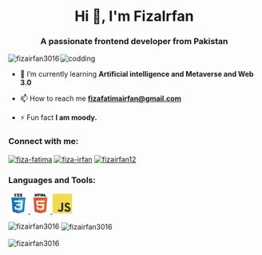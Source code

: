 <h1 align="center">Hi 👋, I'm FizaIrfan</h1>
<h3 align="center">A passionate frontend developer from Pakistan</h3>
<img align="right" alt="codding" width="400" src="https://user-images.githubusercontent.com/59734313/157189039-c09b3e38-9f42-42c0-ab54-14f1574190a7.gif">

<p align="left"> <img src="https://komarev.com/ghpvc/?username=fizairfan3016&label=Profile%20views&color=0e75b6&style=flat" alt="fizairfan3016" /> </p>

- 🌱 I’m currently learning **Artificial intelligence and Metaverse and Web 3.0**

- 📫 How to reach me **fizafatimairfan@gmail.com**

- ⚡ Fun fact **I am moody.**

<h3 align="left">Connect with me:</h3>
<p align="left">
<a href="https://linkedin.com/in/fiza-fatima" target="blank"><img align="center" src="https://raw.githubusercontent.com/rahuldkjain/github-profile-readme-generator/master/src/images/icons/Social/linked-in-alt.svg" alt="fiza-fatima" height="30" width="40" /></a>
<a href="https://fb.com/fiza-irfan" target="blank"><img align="center" src="https://raw.githubusercontent.com/rahuldkjain/github-profile-readme-generator/master/src/images/icons/Social/facebook.svg" alt="fiza-irfan" height="30" width="40" /></a>
<a href="https://instagram.com/fizairfan12" target="blank"><img align="center" src="https://raw.githubusercontent.com/rahuldkjain/github-profile-readme-generator/master/src/images/icons/Social/instagram.svg" alt="fizairfan12" height="30" width="40" /></a>
</p>

<h3 align="left">Languages and Tools:</h3>
<p align="left"> <a href="https://www.w3schools.com/css/" target="_blank" rel="noreferrer"> <img src="https://raw.githubusercontent.com/devicons/devicon/master/icons/css3/css3-original-wordmark.svg" alt="css3" width="40" height="40"/> </a> <a href="https://www.w3.org/html/" target="_blank" rel="noreferrer"> <img src="https://raw.githubusercontent.com/devicons/devicon/master/icons/html5/html5-original-wordmark.svg" alt="html5" width="40" height="40"/> </a> <a href="https://developer.mozilla.org/en-US/docs/Web/JavaScript" target="_blank" rel="noreferrer"> <img src="https://raw.githubusercontent.com/devicons/devicon/master/icons/javascript/javascript-original.svg" alt="javascript" width="40" height="40"/> </a> </p>

<p><img align="left" src="https://github-readme-stats.vercel.app/api/top-langs?username=fizairfan3016&show_icons=true&locale=en&layout=compact" alt="fizairfan3016" /></p>

<p>&nbsp;<img align="center" src="https://github-readme-stats.vercel.app/api?username=fizairfan3016&show_icons=true&locale=en" alt="fizairfan3016" /></p>

<p><img align="center" src="https://github-readme-streak-stats.herokuapp.com/?user=fizairfan3016&" alt="fizairfan3016" /></p>
